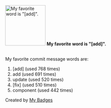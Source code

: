 <img src="https://my-badges.github.io/my-badges/favorite-word.png" alt="My favorite word is &quot;[add]&quot;." title="My favorite word is &quot;[add]&quot;." width="128">
<strong>My favorite word is &quot;[add]&quot;.</strong>
<br><br>

My favorite commit message words are:

1. [add] (used 768 times)
2. add (used 691 times)
3. update (used 520 times)
4. [fix] (used 510 times)
5. component (used 442 times)


Created by <a href="https://github.com/my-badges/my-badges">My Badges</a>